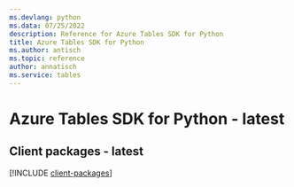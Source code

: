 ```yaml
---
ms.devlang: python
ms.data: 07/25/2022
description: Reference for Azure Tables SDK for Python
title: Azure Tables SDK for Python
ms.author: antisch
ms.topic: reference
author: annatisch
ms.service: tables
---
```

# Azure Tables SDK for Python - latest

## Client packages - latest
[!INCLUDE [client-packages](tables-client-index.md)]